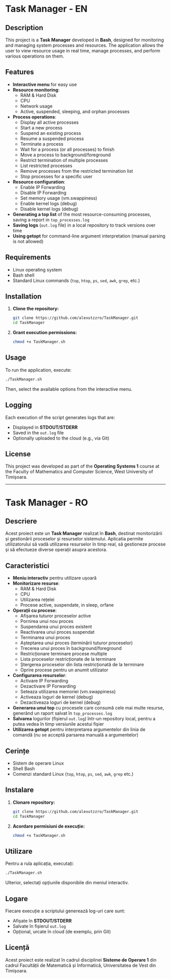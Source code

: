 # Task Manager - EN

## Description

This project is a **Task Manager** developed in **Bash**, designed for monitoring and managing system processes and resources. The application allows the user to view resource usage in real time, manage processes, and perform various operations on them.

## Features

- **Interactive menu** for easy use
- **Resource monitoring**:
  - RAM & Hard Disk
  - CPU
  - Network usage
  - Active, suspended, sleeping, and orphan processes
- **Process operations**:
  - Display all active processes
  - Start a new process
  - Suspend an existing process
  - Resume a suspended process
  - Terminate a process
  - Wait for a process (or all processes) to finish
  - Move a process to background/foreground
  - Restrict termination of multiple processes
  - List restricted processes
  - Remove processes from the restricted termination list
  - Stop processes for a specific user
- **Resource configuration**:
  - Enable IP Forwarding
  - Disable IP Forwarding
  - Set memory usage (vm.swappiness)
  - Enable kernel logs (debug)
  - Disable kernel logs (debug)
- **Generating a top list** of the most resource-consuming processes, saving a report in `top_processes.log`
- **Saving logs** (`out.log` file) in a local repository to track versions over time
- **Using getopt** for command-line argument interpretation (manual parsing is not allowed)

## Requirements

- Linux operating system
- Bash shell
- Standard Linux commands (`top`, `htop`, `ps`, `sed`, `awk`, `grep`, etc.)

## Installation

1. **Clone the repository:**
   ```bash
   git clone https://github.com/alexutzzro/TaskManager.git
   cd TaskManager
   ```

2. **Grant execution permissions:**
   ```bash
   chmod +x TaskManager.sh
   ```

## Usage

To run the application, execute:
```bash
./TaskManager.sh
```
Then, select the available options from the interactive menu.

## Logging

Each execution of the script generates logs that are:
- Displayed in **STDOUT/STDERR**
- Saved in the `out.log` file
- Optionally uploaded to the cloud (e.g., via Git)

## License

This project was developed as part of the **Operating Systems 1** course at the Faculty of Mathematics and Computer Science, West University of Timișoara.

---

# Task Manager - RO

## Descriere

Acest proiect este un **Task Manager** realizat în **Bash**, destinat monitorizării și gestionării proceselor și resurselor sistemului. Aplicatia permite utilizatorului să vadă utilizarea resurselor în timp real, să gestioneze procese și să efectueze diverse operații asupra acestora.

## Caracteristici

- **Meniu interactiv** pentru utilizare ușoară
- **Monitorizare resurse**:
  - RAM & Hard Disk
  - CPU
  - Utilizarea rețelei
  - Procese active, suspendate, in sleep, orfane
- **Operații cu procese**:
  - Afișarea tuturor proceselor active
  - Pornirea unui nou proces
  - Suspendarea unui proces existent
  - Reactivarea unui proces suspendat
  - Terminarea unui proces
  - Așteptarea unui proces (terminării tuturor proceselor)
  - Trecerea unui proces în background/foreground
  - Restricționare terminare procese multiple
  - Lista proceselor restricționate de la terminare
  - Ștergerea proceselor din lista restricționată de la terminare
  - Oprire procese pentru un anumit utilizator
- **Configurarea resurselor**:
  - Activare IP Forwarding
  - Dezactivare IP Forwarding
  - Seteaza utilizarea memoriei (vm.swappiness)
  - Activeaza loguri de kernel (debug)
  - Dezactiveaza loguri de kernel (debug)
- **Generarea unui top** cu procesele care consumă cele mai multe resurse, generând un raport salvat în `top_processes.log`
- **Salvarea** logurilor (fișierul `out.log`) într-un repository local, pentru a putea vedea în timp versiunile acestui fișier
- **Utilizarea getopt** pentru interpretarea argumentelor din linia de comandă (nu se acceptă parsarea manuală a argumentelor)

## Cerințe

- Sistem de operare Linux
- Shell Bash
- Comenzi standard Linux (`top`, `htop`, `ps`, `sed`, `awk`, `grep` etc.)

## Instalare

1. **Clonare repository:**
   ```bash
   git clone https://github.com/alexutzzro/TaskManager.git
   cd TaskManager
   ```

2. **Acordare permisiuni de execuție:**
   ```bash
   chmod +x TaskManager.sh
   ```

## Utilizare

Pentru a rula aplicația, executați:
```bash
./TaskManager.sh
```
Ulterior, selectați opțiunile disponibile din meniul interactiv.

## Logare

Fiecare execuție a scriptului generează log-uri care sunt:
- Afișate în **STDOUT/STDERR**
- Salvate în fișierul `out.log`
- Opțional, urcate în cloud (de exemplu, prin Git)

## Licență

Acest proiect este realizat în cadrul disciplinei **Sisteme de Operare 1** din cadrul Facultății de Matematică și Informatică, Universitatea de Vest din Timișoara.
